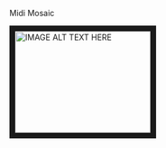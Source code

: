 Midi Mosaic

<a href="http://www.youtube.com/watch?feature=player_embedded&v=lzz4zSDs-3s
" target="_blank"><img src="http://img.youtube.com/vi/Ylzz4zSDs-3s/0.jpg" 
alt="IMAGE ALT TEXT HERE" width="240" height="180" border="10" /></a>
